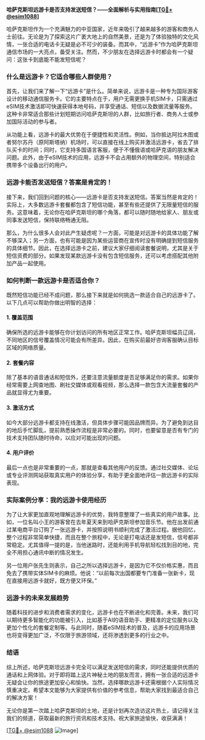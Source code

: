 **哈萨克斯坦远游卡是否支持发送短信？——全面解析与实用指南[[TG💪+ @esim1088](https://t.me/s/esim1088)]**

哈萨克斯坦作为一个充满魅力的中亚国家，近年来吸引了越来越多的游客和商务人士前往。无论是为了探索这片广袤大地上的自然美景，还是为了体验独特的文化风情，一张合适的电话卡无疑是必不可少的装备。而其中，“远游卡”作为哈萨克斯坦通信市场的一大亮点，备受关注。然而，不少朋友在选择远游卡时都会有一个疑问：这张卡到底能不能发短信呢？

### **什么是远游卡？它适合哪些人群使用？**

首先，让我们来了解一下“远游卡”是什么。简单来说，远游卡是一种专为国际游客设计的移动通信服务卡。它的主要特点在于，用户无需更换手机SIM卡，只需通过eSIM技术激活即可快速获得本地号码，并享受通话、短信以及数据流量等服务。这种卡非常适合那些计划短期访问哈萨克斯坦的人群，比如旅行者、商务人士或参加国际活动的参与者。

从功能上看，远游卡的最大优势在于便捷性和灵活性。例如，当你抵达阿拉木图或者努尔苏丹（原阿斯塔纳）机场时，可以直接在线上购买并激活远游卡，省去了排队买卡的时间；同时，它支持多国语言客服，便于不懂俄语或哈萨克语的朋友解决问题。此外，由于eSIM技术的应用，远游卡不会占用额外的物理空间，特别适合携带多个设备出行的用户。

### **远游卡能否发送短信？答案是肯定的！**

接下来，我们回到问题的核心——远游卡是否支持发送短信。答案当然是肯定的！实际上，大多数远游卡套餐都包含了短信功能，甚至有些还提供了无限量短信的服务。这意味着，无论你在哈萨克斯坦的哪个角落，都可以随时随地给家人、朋友或同事发送短信，保持联络畅通无阻。

那么，为什么很多人会对此产生疑虑呢？一方面，可能是对远游卡的具体功能了解不够深入；另一方面，也有可能是因为某些运营商在宣传时没有明确提到短信服务的具体细节。因此，在选择远游卡之前，建议大家仔细阅读套餐说明，尤其是关于短信资费的部分。如果发现某款远游卡没有包含短信服务，还可以考虑搭配其他附加产品一起使用。

### **如何判断一款远游卡是否适合你？**

既然短信功能已经不成问题，那么接下来就是如何挑选一款适合自己的远游卡了。以下几点可以帮助你做出明智的选择：

#### **1. 覆盖范围**
确保所选的远游卡能够在你计划访问的所有地区正常工作。哈萨克斯坦幅员辽阔，不同地区的信号覆盖情况可能会有所差异。因此，在购买前最好咨询客服确认目标区域的网络质量。

#### **2. 套餐内容**
除了基本的语音通话和短信外，还要注意流量额度是否足够满足你的需求。如果你经常需要上网查地图、刷社交媒体或观看视频，那么选择一款包含大流量套餐的产品就显得尤为重要。

#### **3. 激活方式**
如今大部分远游卡都支持在线激活，但具体步骤可能因品牌而异。为了避免到达目的地后手忙脚乱，提前熟悉操作流程是非常必要的。同时，也要留意是否有专门的技术支持团队随时待命，以应对可能出现的问题。

#### **4. 用户评价**
最后一点也是非常重要的一点，那就是查看其他用户的反馈。通过社交媒体、论坛或专业评测网站获取真实用户的体验分享，有助于更全面地评估一款远游卡的实际表现。

### **实际案例分享：我的远游卡使用经历**

为了让大家更加直观地理解远游卡的优势，我特意整理了一些真实的用户故事。比如，一位名叫小王的游客曾在去年夏天来到哈萨克斯坦参加音乐节。他在出发前通过某电商平台订购了一张远游卡，并按照说明书顺利完成了激活过程。据他回忆，整个过程非常简单快捷，而且在整个旅程中，无论是打电话还是发短信，信号都非常稳定。尤其值得一提的是，当他迷路时，还能利用手机导航轻松找到目的地，完全不用担心通讯中断的情况发生。

另一位用户张先生则表示，自己之所以选择远游卡，是因为它不仅价格实惠，而且免去了携带实体SIM卡的麻烦。他说：“以前每次出国都要专门准备一张新卡，现在直接用远游卡就好，既方便又环保。”

### **远游卡的未来发展趋势**

随着科技的进步和消费者需求的变化，远游卡也在不断进化和完善。未来，我们可以期待更多智能化的功能被引入，比如基于AI的语音助手、更精准的定位服务以及更加个性化的套餐定制等。与此同时，随着eSIM技术的普及，远游卡的应用场景也将变得更加广泛，不仅限于旅游领域，还将渗透到更多的行业之中。

### **结语**

综上所述，哈萨克斯坦远游卡完全可以满足发送短信的需求，同时还能提供优质的通话和上网体验。对于即将踏上这片神秘土地的朋友而言，拥有一张合适的远游卡无疑会让你的旅途更加安心和愉快。当然，选择哪款远游卡还需根据个人实际情况慎重决定。希望本文能够为大家提供有价值的参考信息，帮助大家找到最适合自己的解决方案！

无论你是第一次踏上哈萨克斯坦的土地，还是计划再次造访这片热土，请记得关注我们的频道，获取最新的旅行资讯和技术支持。祝大家旅途愉快，收获满满！

[[TG💪+ @esim1088](https://t.me/s/esim1088) ![Image](https://i.postimg.cc/4NQfJmqS/Snipaste-2025-05-13-00-14-12.png)]